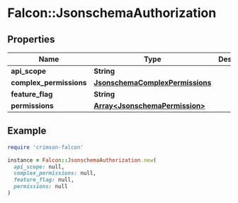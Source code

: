 # Falcon::JsonschemaAuthorization

## Properties

| Name | Type | Description | Notes |
| ---- | ---- | ----------- | ----- |
| **api_scope** | **String** |  | [optional] |
| **complex_permissions** | [**JsonschemaComplexPermissions**](JsonschemaComplexPermissions.md) |  |  |
| **feature_flag** | **String** |  |  |
| **permissions** | [**Array&lt;JsonschemaPermission&gt;**](JsonschemaPermission.md) |  |  |

## Example

```ruby
require 'crimson-falcon'

instance = Falcon::JsonschemaAuthorization.new(
  api_scope: null,
  complex_permissions: null,
  feature_flag: null,
  permissions: null
)
```

